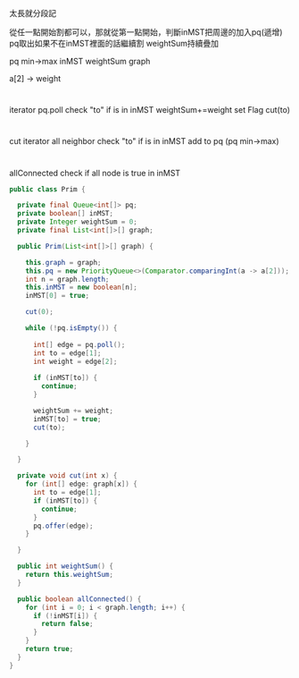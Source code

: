 太長就分段記

從任一點開始割都可以，那就從第一點開始，判斷inMST把周邊的加入pq(遞增)
pq取出如果不在inMST裡面的話繼續割 weightSum持續疊加

pq min->max
inMST
weightSum
graph

a[2] -> weight

#
iterator
  pq.poll
  check "to" if is in inMST
  weightSum+=weight
  set Flag
  cut(to) 
#
cut
  iterator all neighbor
  check "to" if is in inMST
  add to pq (pq min->max)
#
allConnected
  check if all node is true in inMST

```java
public class Prim {

  private final Queue<int[]> pq;
  private boolean[] inMST;
  private Integer weightSum = 0;
  private final List<int[]>[] graph;

  public Prim(List<int[]>[] graph) {

    this.graph = graph;
    this.pq = new PriorityQueue<>(Comparator.comparingInt(a -> a[2]));
    int n = graph.length;
    this.inMST = new boolean[n];
    inMST[0] = true;

    cut(0);

    while (!pq.isEmpty()) {
      
      int[] edge = pq.poll();
      int to = edge[1];
      int weight = edge[2];
      
      if (inMST[to]) {
        continue;
      }

      weightSum += weight;
      inMST[to] = true;
      cut(to);

    }

  }

  private void cut(int x) {
    for (int[] edge: graph[x]) {
      int to = edge[1];
      if (inMST[to]) {
        continue;
      }
      pq.offer(edge);
    }

  }

  public int weightSum() {
    return this.weightSum;
  }

  public boolean allConnected() {
    for (int i = 0; i < graph.length; i++) {
      if (!inMST[i]) {
        return false;
      }
    }
    return true;
  }
}
